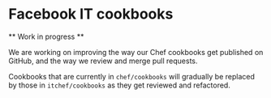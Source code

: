 # Facebook IT cookbooks

** Work in progress **

We are working on improving the way our Chef cookbooks get published on GitHub,
and the way we review and merge pull requests.

Cookbooks that are currently in `chef/cookbooks` will gradually be replaced by
those in `itchef/cookbooks` as they get reviewed and refactored.
